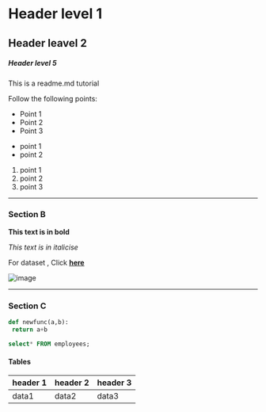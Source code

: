 # Header level 1

## Header leavel 2

##### Header level 5

This is a readme.md tutorial

Follow the following points:

* Point 1
* Point 2
* Point 3

- point 1
- point 2

1. point 1
2. point 2
3. point 3

--- 
### Section B

__This text is in bold__ 


_This text is in italicise_

For dataset , Click __[here](https://www.kaggle.com/datasets/alistairking/nuclear-energy-datasets)__

![image](https://cdn.britannica.com/01/95901-050-49DFA760/Czech-Republic-operation-Temelin-Nuclear-Power-Plant-2003.jpg)

---

### Section C

``` python
def newfunc(a,b):
 return a+b
```

``` sql
select* FROM employees;
```
#### Tables


| header 1| header 2| header 3|
|---|---|---|
|data1|data2|data3|
